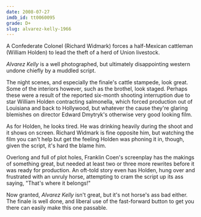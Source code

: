 ```yaml
---
date: 2008-07-27
imdb_id: tt0060095
grade: D+
slug: alvarez-kelly-1966
---
```


A Confederate Colonel (Richard Widmark) forces a half-Mexican cattleman (William Holden) to lead the theft of a herd of Union livestock.

_Alvarez Kelly_ is a well photographed, but ultimately disappointing western undone chiefly by a muddled script.

The night scenes, and especially the finale's cattle stampede, look great. Some of the interiors however, such as the brothel, look staged. Perhaps these were a result of the reported six-month shooting interruption due to star William Holden contracting salmonella, which forced production out of Louisiana and back to Hollywood, but whatever the cause they're glaring blemishes on director Edward Dmytryk's otherwise very good looking film.

As for Holden, he looks tired. He was drinking heavily during the shoot and it shows on screen. Richard Widmark is fine opposite him, but watching the film you can't help but get the feeling Holden was phoning it in, though, given the script, it's hard the blame him.

Overlong and full of plot holes, Franklin Coen's screenplay has the makings of something great, but needed at least two or three more rewrites before it was ready for production. An oft-told story even has Holden, hung over and frustrated with an unruly horse, attempting to cram the script up its ass saying, "That's where it belongs!"

Now granted, _Alvarez Kelly_ isn't great, but it's not horse's ass bad either. The finale is well done, and liberal use of the fast-forward button to get you there can easily make this one passable.
